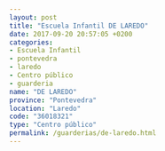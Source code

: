 ```yaml
---
layout: post
title: "Escuela Infantil DE LAREDO"
date: 2017-09-20 20:57:05 +0200
categories:
- Escuela Infantil
- pontevedra
- laredo
- Centro público
- guarderia
name: "DE LAREDO"
province: "Pontevedra"
location: "Laredo"
code: "36018321"
type: "Centro público"
permalink: /guarderias/de-laredo.html
---
```

